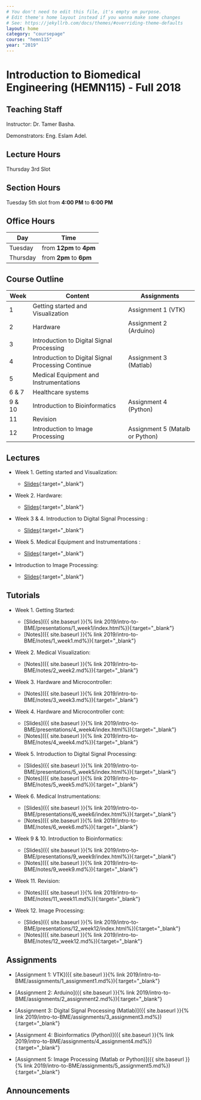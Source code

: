 ```yaml
---
# You don't need to edit this file, it's empty on purpose.
# Edit theme's home layout instead if you wanna make some changes
# See: https://jekyllrb.com/docs/themes/#overriding-theme-defaults
layout: home
category: "coursepage"
course: "hemn115"
year: "2019"
---
```

# Introduction to Biomedical Engineering \(HEMN115\) - Full 2018

## Teaching Staff

Instructor: Dr. Tamer Basha.

Demonstrators:  Eng. Eslam Adel.  

## Lecture Hours

Thursday 3rd Slot

## Section Hours

Tuesday 5th slot from **4:00 PM** to **6:00 PM**

## Office Hours

| Day | Time |
|-----|-----------|
| Tuesday | from **12pm** to **4pm** |
| Thursday | from **2pm** to **6pm** |

## Course Outline

| Week | Content |  Assignments
|------|-----------------|-----|
|   1  | Getting started and Visualization| Assignment 1 (VTK)  |
|   2  | Hardware  | Assignment 2 (Arduino) |
|   3  | Introduction to Digital Signal Processing |                |
|   4  | Introduction to  Digital Signal Processing Continue | Assignment 3 (Matlab) |
|   5  | Medical Equipment and Instrumentations| |
|   6 & 7  | Healthcare systems | |
|   9 & 10 | Introduction to Bioinformatics | Assignment 4 (Python)| 
|   11 | Revision |  | 
|   12 | Introduction to Image Processing | Assignment 5 (Matalb or Python)| 

## Lectures

* Week 1. Getting started and Visualization:
  * [Slides](https://drive.google.com/file/d/1_wbntX6paGuHWO4Paw_6vCL9F-qKYfcj/view){:target="_blank"}

* Week 2. Hardware:
  * [Slides](https://drive.google.com/file/d/1qawBaJB1UD0EoNVO1J-yMorHTgXydczc/view){:target="_blank"}

* Week 3 & 4. Introduction to Digital Signal Processing	:
  * [Slides](https://drive.google.com/file/d/1_IxlcYG0IxfJwMpr7i2NWxuE1FLOuryP/view?usp=sharing){:target="_blank"}

* Week 5. Medical Equipment and Instrumentations :
  * [Slides](https://drive.google.com/file/d/1YCy3uMgmWBBKtVWKoxGyIObrvIKhEY5a/view){:target="_blank"}

* Introduction to Image Processing:
  * [Slides](https://drive.google.com/file/d/17avpOwBnUkHS4AYdPEFZ4_LR0pFWmKpY/view){:target="_blank"}

## Tutorials

* Week 1. Getting Started:
  * [Slides]({{ site.baseurl }}{% link 2019/intro-to-BME/presentations/1_week1/index.html%}){:target="_blank"}
  * [Notes]({{ site.baseurl }}{% link 2019/intro-to-BME/notes/1_week1.md%}){:target="_blank"}

* Week 2. Medical Visualization:
  * [Notes]({{ site.baseurl }}{% link 2019/intro-to-BME/notes/2_week2.md%}){:target="_blank"}

* Week 3. Hardware and Microcontroller:
  * [Notes]({{ site.baseurl }}{% link 2019/intro-to-BME/notes/3_week3.md%}){:target="_blank"}

* Week 4. Hardware and Microcontroller cont:
  * [Slides]({{ site.baseurl }}{% link 2019/intro-to-BME/presentations/4_week4/index.html%}){:target="_blank"}
  * [Notes]({{ site.baseurl }}{% link 2019/intro-to-BME/notes/4_week4.md%}){:target="_blank"}

* Week 5. Introduction to Digital Signal Processing:
  * [Slides]({{ site.baseurl }}{% link 2019/intro-to-BME/presentations/5_week5/index.html%}){:target="_blank"}
  * [Notes]({{ site.baseurl }}{% link 2019/intro-to-BME/notes/5_week5.md%}){:target="_blank"}

* Week 6. Medical Instrumentations:
  * [Slides]({{ site.baseurl }}{% link 2019/intro-to-BME/presentations/6_week6/index.html%}){:target="_blank"}
  * [Notes]({{ site.baseurl }}{% link 2019/intro-to-BME/notes/6_week6.md%}){:target="_blank"}

* Week 9 & 10. Introduction to Bioinformatics:
  * [Slides]({{ site.baseurl }}{% link 2019/intro-to-BME/presentations/9_week9/index.html%}){:target="_blank"}
  * [Notes]({{ site.baseurl }}{% link 2019/intro-to-BME/notes/9_week9.md%}){:target="_blank"}

* Week 11. Revision:

  * [Notes]({{ site.baseurl }}{% link 2019/intro-to-BME/notes/11_week11.md%}){:target="_blank"}

* Week 12. Image Processing:
  * [Slides]({{ site.baseurl }}{% link 2019/intro-to-BME/presentations/12_week12/index.html%}){:target="_blank"}
  * [Notes]({{ site.baseurl }}{% link 2019/intro-to-BME/notes/12_week12.md%}){:target="_blank"}


## Assignments 

* [Assignment 1: VTK]({{ site.baseurl }}{% link 2019/intro-to-BME/assignments/1_assignment1.md%}){:target="_blank"}

* [Assignment 2: Arduino]({{ site.baseurl }}{% link 2019/intro-to-BME/assignments/2_assignment2.md%}){:target="_blank"}

* [Assignment 3: Digital Signal Processing (Matlab)]({{ site.baseurl }}{% link 2019/intro-to-BME/assignments/3_assignment3.md%}){:target="_blank"}

* [Assignment 4: Bioinformatics (Python)]({{ site.baseurl }}{% link 2019/intro-to-BME/assignments/4_assignment4.md%}){:target="_blank"}

* [Assignment 5: Image Processing (Matlab or Python)]({{ site.baseurl }}{% link 2019/intro-to-BME/assignments/5_assignment5.md%}){:target="_blank"}


## Announcements
